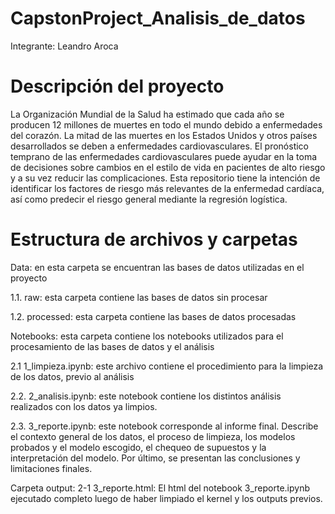 # CapstonProject_Analisis_de_datos
Integrante: Leandro Aroca

# Descripción del proyecto

La Organización Mundial de la Salud ha estimado que cada año se producen 12 millones de muertes en todo el mundo debido a enfermedades del corazón. La mitad de las muertes en los Estados Unidos y otros países desarrollados se deben a enfermedades cardiovasculares. El pronóstico temprano de las enfermedades cardiovasculares puede ayudar en la toma de decisiones sobre cambios en el estilo de vida en pacientes de alto riesgo y a su vez reducir las complicaciones. Esta repositorio tiene la intención de identificar los factores de riesgo más relevantes de la enfermedad cardíaca, así como predecir el riesgo general mediante la regresión logística.

# Estructura de archivos y carpetas

Data: en esta carpeta se encuentran las bases de datos utilizadas en el proyecto

1.1. raw: esta carpeta contiene las bases de datos sin procesar

1.2. processed: esta carpeta contiene las bases de datos procesadas

Notebooks: esta carpeta contiene los notebooks utilizados para el procesamiento de las bases de datos y el análisis

2.1 1_limpieza.ipynb: este archivo contiene el procedimiento para la limpieza de los datos, previo al análisis

2.2. 2_analisis.ipynb: este notebook contiene los distintos análisis realizados con los datos ya limpios.

2.3. 3_reporte.ipynb: este notebook corresponde al informe final. Describe el contexto general de los datos, el proceso de limpieza, los modelos probados y el modelo escogido, el chequeo de supuestos y la interpretación del modelo. Por último, se presentan las conclusiones y limitaciones finales.

Carpeta output:
2-1 3_reporte.html: El html del notebook 3_reporte.ipynb ejecutado completo luego de haber limpiado el kernel y los outputs previos.
